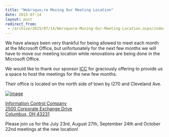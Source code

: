 ```yaml
---
title: "We&rsquo;re Moving Our Meeting Location"
date: 2015-07-14
layout: post
redirect_from:
 - /archive/2015/07/14/Wersquore-Moving-Our-Meeting-Location.aspx/index.html
---
```


We have always been very thankful for being allowed to meet each month at the Microsoft Office, but unfortunately for the next few months we will have to move our meeting location while renovations are being done in the Microsoft Office.

We would like to thank our sponsor [ICC](http://icctechnology.com/) for graciously offering to provide us a space to host the meetings for the new few months.

Their office is located on the north side of town by I270 and Cleveland Ave.

[![image](http://condg.org/images/condg_org/WindowsLiveWriter/WereMovingOurMeetingLocation_7E41/image_3.png "image")](https://goo.gl/maps/zamLx)

[Information Control Company       
2500 Corporate Exchange Drive        
Columbus, OH 43231](https://goo.gl/maps/zamLx)

Please join us for the July 23rd, August 27th, September 24th and October 22nd meetings at the new location!

